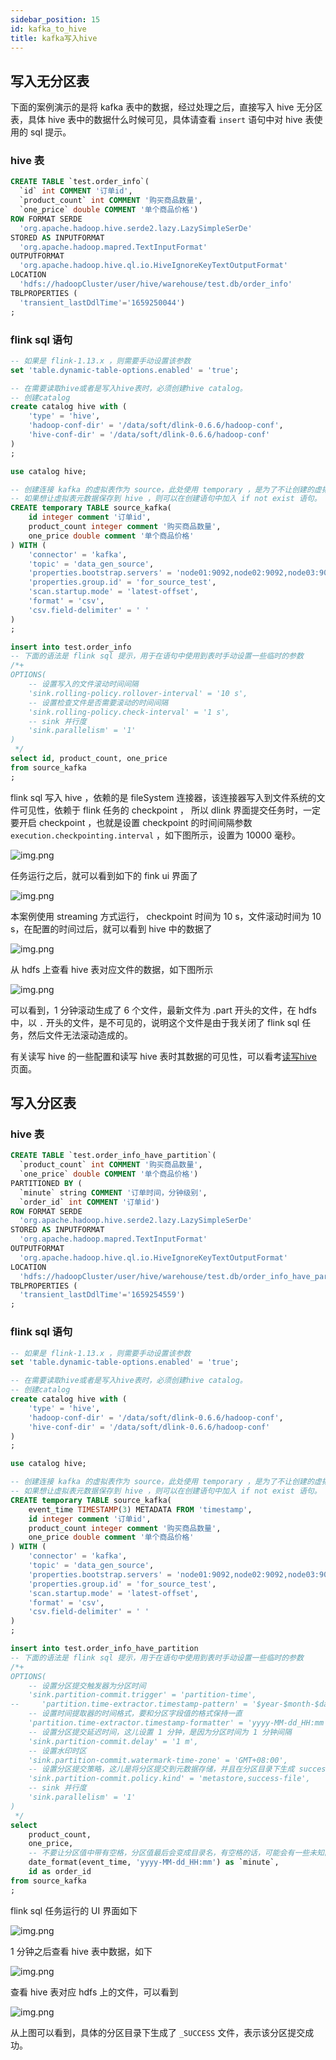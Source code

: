 ```yaml
---
sidebar_position: 15
id: kafka_to_hive
title: kafka写入hive
---
```





## 写入无分区表

下面的案例演示的是将 kafka 表中的数据，经过处理之后，直接写入 hive 无分区表，具体 hive 表中的数据什么时候可见，具体请查看 `insert` 语句中对 hive 表使用的 sql 提示。

### hive 表

```sql
CREATE TABLE `test.order_info`(
  `id` int COMMENT '订单id', 
  `product_count` int COMMENT '购买商品数量', 
  `one_price` double COMMENT '单个商品价格')
ROW FORMAT SERDE 
  'org.apache.hadoop.hive.serde2.lazy.LazySimpleSerDe' 
STORED AS INPUTFORMAT 
  'org.apache.hadoop.mapred.TextInputFormat' 
OUTPUTFORMAT 
  'org.apache.hadoop.hive.ql.io.HiveIgnoreKeyTextOutputFormat'
LOCATION
  'hdfs://hadoopCluster/user/hive/warehouse/test.db/order_info'
TBLPROPERTIES (
  'transient_lastDdlTime'='1659250044')
;
```

### flink sql 语句

```sql
-- 如果是 flink-1.13.x ，则需要手动设置该参数
set 'table.dynamic-table-options.enabled' = 'true';

-- 在需要读取hive或者是写入hive表时，必须创建hive catalog。
-- 创建catalog
create catalog hive with (
    'type' = 'hive',
    'hadoop-conf-dir' = '/data/soft/dlink-0.6.6/hadoop-conf',
    'hive-conf-dir' = '/data/soft/dlink-0.6.6/hadoop-conf'
)
;

use catalog hive;

-- 创建连接 kafka 的虚拟表作为 source，此处使用 temporary ，是为了不让创建的虚拟表元数据保存到 hive，可以让任务重启是不出错。
-- 如果想让虚拟表元数据保存到 hive ，则可以在创建语句中加入 if not exist 语句。
CREATE temporary TABLE source_kafka(
    id integer comment '订单id',
    product_count integer comment '购买商品数量',
    one_price double comment '单个商品价格'
) WITH (
    'connector' = 'kafka',
    'topic' = 'data_gen_source',
    'properties.bootstrap.servers' = 'node01:9092,node02:9092,node03:9092',
    'properties.group.id' = 'for_source_test',
    'scan.startup.mode' = 'latest-offset',
    'format' = 'csv',
    'csv.field-delimiter' = ' '
)
;

insert into test.order_info
-- 下面的语法是 flink sql 提示，用于在语句中使用到表时手动设置一些临时的参数
/*+
OPTIONS(
    -- 设置写入的文件滚动时间间隔
    'sink.rolling-policy.rollover-interval' = '10 s',
    -- 设置检查文件是否需要滚动的时间间隔
    'sink.rolling-policy.check-interval' = '1 s',
    -- sink 并行度
    'sink.parallelism' = '1'
)
 */
select id, product_count, one_price
from source_kafka
;
```

flink sql 写入 hive ，依赖的是 fileSystem 连接器，该连接器写入到文件系统的文件可见性，依赖于 flink 任务的 checkpoint ，
所以 dlink 界面提交任务时，一定要开启 checkpoint ，也就是设置 checkpoint 的时间间隔参数 `execution.checkpointing.interval` ，如下图所示，设置为 10000 毫秒。

![img.png](http://www.aiwenmo.com/dinky/docs/zh-CN/sql_development_guide/example/kafka_to_hive_dlink_ui.jpg)

任务运行之后，就可以看到如下的 fink ui 界面了

![img.png](http://www.aiwenmo.com/dinky/docs/zh-CN/sql_development_guide/example/kafka_to_hive_flink_ui.png)

本案例使用 streaming 方式运行， checkpoint 时间为 10 s，文件滚动时间为 10 s，在配置的时间过后，就可以看到 hive 中的数据了

![img.png](http://www.aiwenmo.com/dinky/docs/zh-CN/sql_development_guide/example/kafka_to_hive_hive_data.png)

从 hdfs 上查看 hive 表对应文件的数据，如下图所示

![img.png](http://www.aiwenmo.com/dinky/docs/zh-CN/sql_development_guide/example/kafka_to_hive_hive_table_hdfs_file.png)

可以看到，1 分钟滚动生成了 6 个文件，最新文件为 .part 开头的文件，在 hdfs 中，以 `.` 开头的文件，是不可见的，说明这个文件是由于我关闭了 flink sql 任务，然后文件无法滚动造成的。

有关读写 hive 的一些配置和读写 hive 表时其数据的可见性，可以看考[读写hive](https://nightlies.apache.org/flink/flink-docs-release-1.15/docs/connectors/table/hive/hive_read_write/)页面。

## 写入分区表

### hive 表

```sql
CREATE TABLE `test.order_info_have_partition`(
  `product_count` int COMMENT '购买商品数量', 
  `one_price` double COMMENT '单个商品价格')
PARTITIONED BY ( 
  `minute` string COMMENT '订单时间，分钟级别', 
  `order_id` int COMMENT '订单id')
ROW FORMAT SERDE 
  'org.apache.hadoop.hive.serde2.lazy.LazySimpleSerDe' 
STORED AS INPUTFORMAT 
  'org.apache.hadoop.mapred.TextInputFormat' 
OUTPUTFORMAT 
  'org.apache.hadoop.hive.ql.io.HiveIgnoreKeyTextOutputFormat'
LOCATION
  'hdfs://hadoopCluster/user/hive/warehouse/test.db/order_info_have_partition'
TBLPROPERTIES (
  'transient_lastDdlTime'='1659254559')
;
```

### flink sql 语句

```sql
-- 如果是 flink-1.13.x ，则需要手动设置该参数
set 'table.dynamic-table-options.enabled' = 'true';

-- 在需要读取hive或者是写入hive表时，必须创建hive catalog。
-- 创建catalog
create catalog hive with (
    'type' = 'hive',
    'hadoop-conf-dir' = '/data/soft/dlink-0.6.6/hadoop-conf',
    'hive-conf-dir' = '/data/soft/dlink-0.6.6/hadoop-conf'
)
;

use catalog hive;

-- 创建连接 kafka 的虚拟表作为 source，此处使用 temporary ，是为了不让创建的虚拟表元数据保存到 hive，可以让任务重启是不出错。
-- 如果想让虚拟表元数据保存到 hive ，则可以在创建语句中加入 if not exist 语句。
CREATE temporary TABLE source_kafka(
    event_time TIMESTAMP(3) METADATA FROM 'timestamp',
    id integer comment '订单id',
    product_count integer comment '购买商品数量',
    one_price double comment '单个商品价格'
) WITH (
    'connector' = 'kafka',
    'topic' = 'data_gen_source',
    'properties.bootstrap.servers' = 'node01:9092,node02:9092,node03:9092',
    'properties.group.id' = 'for_source_test',
    'scan.startup.mode' = 'latest-offset',
    'format' = 'csv',
    'csv.field-delimiter' = ' '
)
;

insert into test.order_info_have_partition
-- 下面的语法是 flink sql 提示，用于在语句中使用到表时手动设置一些临时的参数
/*+
OPTIONS(
    -- 设置分区提交触发器为分区时间
    'sink.partition-commit.trigger' = 'partition-time',
--     'partition.time-extractor.timestamp-pattern' = '$year-$month-$day $hour:$minute',
    -- 设置时间提取器的时间格式，要和分区字段值的格式保持一直
    'partition.time-extractor.timestamp-formatter' = 'yyyy-MM-dd_HH:mm',
    -- 设置分区提交延迟时间，这儿设置 1 分钟，是因为分区时间为 1 分钟间隔
    'sink.partition-commit.delay' = '1 m',
    -- 设置水印时区
    'sink.partition-commit.watermark-time-zone' = 'GMT+08:00',
    -- 设置分区提交策略，这儿是将分区提交到元数据存储，并且在分区目录下生成 success 文件
    'sink.partition-commit.policy.kind' = 'metastore,success-file',
    -- sink 并行度
    'sink.parallelism' = '1'
)
 */
select
    product_count,
    one_price,
    -- 不要让分区值中带有空格，分区值最后会变成目录名，有空格的话，可能会有一些未知问题
    date_format(event_time, 'yyyy-MM-dd_HH:mm') as `minute`,
    id as order_id
from source_kafka
;
```

flink sql 任务运行的 UI 界面如下

![img.png](http://www.aiwenmo.com/dinky/docs/zh-CN/sql_development_guide/example/kafka_to_hive_partition_table_flink_ui.png)

1 分钟之后查看 hive 表中数据，如下

![img.png](http://www.aiwenmo.com/dinky/docs/zh-CN/sql_development_guide/example/kafka_to_hive_partition_table_data.png)

查看 hive 表对应 hdfs 上的文件，可以看到

![img.png](http://www.aiwenmo.com/dinky/docs/zh-CN/sql_development_guide/example/kafka_to_hive_partition_table_hdfs_file.png)

从上图可以看到，具体的分区目录下生成了 `_SUCCESS` 文件，表示该分区提交成功。


